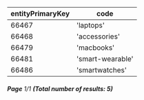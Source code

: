 | entityPrimaryKey | code             |
| ---------------- | ---------------- |
| 66467            | 'laptops'        |
| 66468            | 'accessories'    |
| 66479            | 'macbooks'       |
| 66481            | 'smart-wearable' |
| 66486            | 'smartwatches'   |

###### **Page** 1/1 **(Total number of results: 5)**